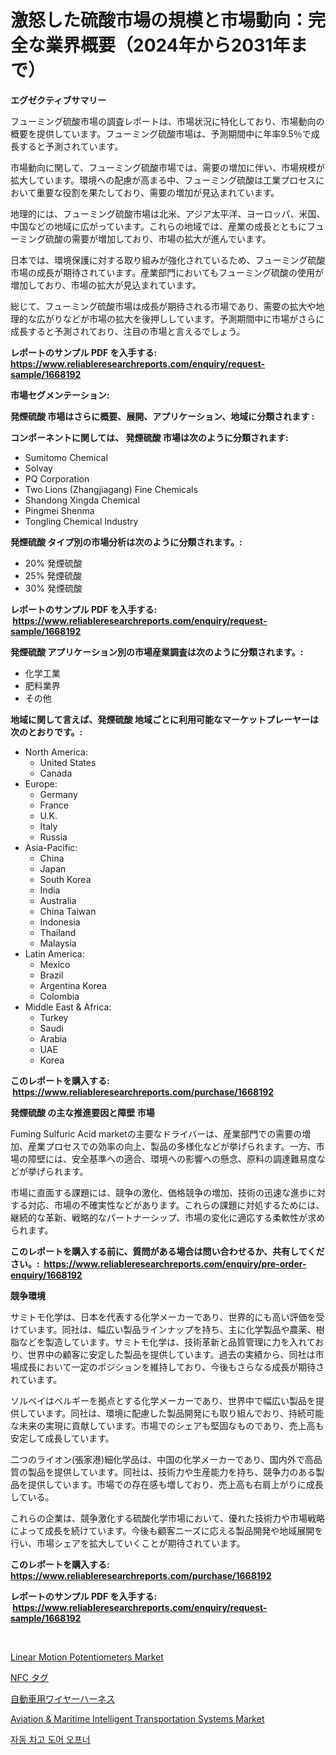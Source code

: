 <p><h1>激怒した硫酸市場の規模と市場動向：完全な業界概要（2024年から2031年まで）</h1></p><p><strong>エグゼクティブサマリー</strong></p>
<p><p>フューミング硫酸市場の調査レポートは、市場状況に特化しており、市場動向の概要を提供しています。フューミング硫酸市場は、予測期間中に年率9.5％で成長すると予測されています。</p><p>市場動向に関して、フューミング硫酸市場では、需要の増加に伴い、市場規模が拡大しています。環境への配慮が高まる中、フューミング硫酸は工業プロセスにおいて重要な役割を果たしており、需要の増加が見込まれています。</p><p>地理的には、フューミング硫酸市場は北米、アジア太平洋、ヨーロッパ、米国、中国などの地域に広がっています。これらの地域では、産業の成長とともにフューミング硫酸の需要が増加しており、市場の拡大が進んでいます。</p><p>日本では、環境保護に対する取り組みが強化されているため、フューミング硫酸市場の成長が期待されています。産業部門においてもフューミング硫酸の使用が増加しており、市場の拡大が見込まれています。</p><p>総じて、フューミング硫酸市場は成長が期待される市場であり、需要の拡大や地理的な広がりなどが市場の拡大を後押ししています。予測期間中に市場がさらに成長すると予測されており、注目の市場と言えるでしょう。</p></p>
<p><strong>レポートのサンプル PDF を入手する: <a href="https://www.reliableresearchreports.com/enquiry/request-sample/1668192">https://www.reliableresearchreports.com/enquiry/request-sample/1668192</a></strong></p>
<p><strong>市場セグメンテーション:</strong></p>
<p><strong> 発煙硫酸 市場はさらに概要、展開、アプリケーション、地域に分類されます :</strong></p>
<p><strong>コンポーネントに関しては、 発煙硫酸 市場は次のように分類されます: &nbsp;</strong></p>
<p><ul><li>Sumitomo Chemical</li><li>Solvay</li><li>PQ Corporation</li><li>Two Lions (Zhangjiagang) Fine Chemicals</li><li>Shandong Xingda Chemical</li><li>Pingmei Shenma</li><li>Tongling Chemical Industry</li></ul></p>
<p><strong> 発煙硫酸 タイプ別の市場分析は次のように分類されます。:</strong></p>
<p><ul><li>20% 発煙硫酸</li><li>25% 発煙硫酸</li><li>30% 発煙硫酸</li></ul></p>
<p><strong>レポートのサンプル PDF を入手する: &nbsp;<a href="https://www.reliableresearchreports.com/enquiry/request-sample/1668192">https://www.reliableresearchreports.com/enquiry/request-sample/1668192</a></strong></p>
<p><strong> 発煙硫酸 アプリケーション別の市場産業調査は次のように分類されます。:</strong></p>
<p><ul><li>化学工業</li><li>肥料業界</li><li>その他</li></ul></p>
<p><strong>地域に関して言えば、発煙硫酸 地域ごとに利用可能なマーケットプレーヤーは次のとおりです。:</strong></p>
<p><ul>
    <li>
        North America:
        <ul>
            <li>United States</li>
            <li>Canada</li>
        </ul>
    </li>
    <li>
        Europe:
        <ul>
            <li>Germany</li>
            <li>France</li>
            <li>U.K.</li>
            <li>Italy</li>
            <li>Russia</li>
        </ul>
    </li>
    <li>
        Asia-Pacific:
        <ul>
            <li>China</li>
            <li>Japan</li>
            <li>South Korea</li>
            <li>India</li>
            <li>Australia</li>
            <li>China Taiwan</li>
            <li>Indonesia</li>
            <li>Thailand</li>
            <li>Malaysia</li>
        </ul>
    </li>
    <li>
        Latin America:
        <ul>
            <li>Mexico</li>
            <li>Brazil</li>
            <li>Argentina Korea</li>
            <li>Colombia</li>
        </ul>
    </li>
    <li>
        Middle East & Africa:
        <ul>
            <li>Turkey</li>
            <li>Saudi</li>
            <li>Arabia</li>
            <li>UAE</li>
            <li>Korea</li>
        </ul>
    </li>
    </ul></p>
<p><strong>このレポートを購入する: &nbsp;<a href="https://www.reliableresearchreports.com/purchase/1668192">https://www.reliableresearchreports.com/purchase/1668192</a></strong></p>
<p><strong>発煙硫酸 の主な推進要因と障壁 市場</strong></p>
<p><p>Fuming Sulfuric Acid marketの主要なドライバーは、産業部門での需要の増加、産業プロセスでの効率の向上、製品の多様化などが挙げられます。一方、市場の障壁には、安全基準への適合、環境への影響への懸念、原料の調達難易度などが挙げられます。</p><p>市場に直面する課題には、競争の激化、価格競争の増加、技術の迅速な進歩に対する対応、市場の不確実性などがあります。これらの課題に対処するためには、継続的な革新、戦略的なパートナーシップ、市場の変化に適応する柔軟性が求められます。</p></p>
<p><strong>このレポートを購入する前に、質問がある場合は問い合わせるか、共有してください。:&nbsp; <a href="https://www.reliableresearchreports.com/enquiry/pre-order-enquiry/1668192">https://www.reliableresearchreports.com/enquiry/pre-order-enquiry/1668192</a></strong></p>
<p><strong>競争環境</strong></p>
<p><p>サミトモ化学は、日本を代表する化学メーカーであり、世界的にも高い評価を受けています。同社は、幅広い製品ラインナップを持ち、主に化学製品や農薬、樹脂などを製造しています。サミトモ化学は、技術革新と品質管理に力を入れており、世界中の顧客に安定した製品を提供しています。過去の実績から、同社は市場成長において一定のポジションを維持しており、今後もさらなる成長が期待されています。</p><p>ソルベイはベルギーを拠点とする化学メーカーであり、世界中で幅広い製品を提供しています。同社は、環境に配慮した製品開発にも取り組んでおり、持続可能な未来の実現に貢献しています。市場でのシェアも堅固なものであり、売上高も安定して成長しています。</p><p>二つのライオン(張家港)細化学品は、中国の化学メーカーであり、国内外で高品質の製品を提供しています。同社は、技術力や生産能力を持ち、競争力のある製品を提供しています。市場での存在感も増しており、売上高も右肩上がりに成長している。</p><p>これらの企業は、競争激化する硫酸化学市場において、優れた技術力や市場戦略によって成長を続けています。今後も顧客ニーズに応える製品開発や地域展開を行い、市場シェアを拡大していくことが期待されています。</p></p>
<p><strong>このレポートを購入する: &nbsp; <a href="https://www.reliableresearchreports.com/purchase/1668192">https://www.reliableresearchreports.com/purchase/1668192</a></strong></p>
<p><strong>レポートのサンプル PDF を入手する: &nbsp;<a href="https://www.reliableresearchreports.com/enquiry/request-sample/1668192">https://www.reliableresearchreports.com/enquiry/request-sample/1668192</a></strong><strong></strong></p>
<p>&nbsp;</p>
<p><p><a href="https://github.com/dringals/Market-Research-Report-List-3/blob/main/linear-motion-potentiometers-market.md">Linear Motion Potentiometers Market</a></p><p><a href="https://github.com/dandier2003/Market-Research-Report-List-1/blob/main/474049415300.md">NFC タグ</a></p><p><a href="https://github.com/lily-u-genius/Market-Research-Report-List-1/blob/main/226095415301.md">自動車用ワイヤーハーネス</a></p><p><a href="https://issuu.com/reportprime-2/docs/aviation-maritime-intelligent-transportation-syste">Aviation & Maritime Intelligent Transportation Systems Market</a></p><p><a href="https://github.com/OwenHamiytll568745/Market-Research-Report-List-1/blob/main/201366414144.md">자동 차고 도어 오프너</a></p></p>